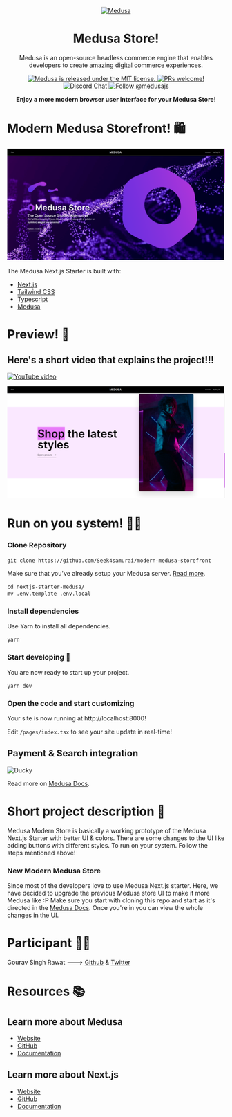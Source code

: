 
<p align="center">
  <a href="https://www.medusajs.com">
    <img alt="Medusa" src="https://user-images.githubusercontent.com/7554214/153162406-bf8fd16f-aa98-4604-b87b-e13ab4baf604.png" width="100" />
  </a>
</p>
<h1 align="center">
  Medusa Store!</h1>

<p align="center">
Medusa is an open-source headless commerce engine that enables developers to create amazing digital commerce experiences.
</p>

<p align="center">
  <a href="https://github.com/medusajs/medusa/blob/master/LICENSE">
    <img src="https://img.shields.io/badge/license-MIT-blue.svg" alt="Medusa is released under the MIT license." />
  </a>
  <a href="https://github.com/medusajs/medusa/blob/master/CONTRIBUTING.md">
    <img src="https://img.shields.io/badge/PRs-welcome-brightgreen.svg?style=flat" alt="PRs welcome!" />
  </a>
  <a href="https://discord.gg/xpCwq3Kfn8">
    <img src="https://img.shields.io/badge/chat-on%20discord-7289DA.svg" alt="Discord Chat" />
  </a>
  <a href="https://twitter.com/intent/follow?screen_name=medusajs">
    <img src="https://img.shields.io/twitter/follow/medusajs.svg?label=Follow%20@medusajs" alt="Follow @medusajs" />
  </a>
</p>
<p align="center">
	<b>Enjoy a more modern browser user interface for your Medusa Store!</b>
</p>

# Modern Medusa Storefront! 🛍️

![Modern Medusa Store](https://raw.githubusercontent.com/Seek4samurai/custom-medusa-storefront/main/public/demo/hero-demo.png)

The Medusa Next.js Starter is built with:

- [Next.js](https://nextjs.org/)
- [Tailwind CSS](https://tailwindcss.com/)
- [Typescript](https://www.typescriptlang.org/)
- [Medusa](https://medusajs.com/)

# Preview! 🚀

## Here's a short video that explains the project!!!

[![YouTube video](https://i.ytimg.com/vi/jeZ0XTyc5Tk/maxresdefault.jpg)](https://www.youtube.com/watch?v=jeZ0XTyc5Tk)


![Medusa footer](https://raw.githubusercontent.com/Seek4samurai/custom-medusa-storefront/main/public/demo/footer-demo.png)

# Run on you system! 👨‍💻

### Clone Repository

`git clone https://github.com/Seek4samurai/modern-medusa-storefront`

Make sure that you've already setup your Medusa server. [Read more](https://docs.medusajs.com/#the-medusa-server).

```shell
cd nextjs-starter-medusa/
mv .env.template .env.local
```

### Install dependencies

Use Yarn to install all dependencies.

```shell
yarn
```

### Start developing 🚀

You are now ready to start up your project.

```shell
yarn dev
```

### Open the code and start customizing

Your site is now running at http://localhost:8000!

Edit `/pages/index.tsx` to see your site update in real-time!

## Payment & Search integration
![Ducky](https://media.tenor.com/M78XlBx9me8AAAAC/comiss%C3%A3o.gif)

Read more on [Medusa Docs](https://docs.medusajs.com/).

# Short project description 📜

Medusa Modern Store is basically a working prototype of the Medusa Next.js Starter with better UI & colors. There are some changes to the UI like adding buttons with different styles. To run on your system. Follow the steps mentioned above!

### New Modern Medusa Store

Since most of the developers love to use Medusa Next.js starter. Here, we have decided to upgrade the previous Medusa store UI to make it more Medusa like :P
Make sure you start with cloning this repo and start as it's directed in the [Medusa Docs](https://docs.medusajs.com/). Once you're in you can view the whole changes in the UI.

# Participant 🙋‍♂️
Gourav Singh Rawat ---> [Github](https://github.com/seek4samurai/) & [Twitter](https://twitter.com/Seek4Samurai)

# Resources 📚

## Learn more about Medusa

- [Website](https://www.medusa-commerce.com/)
- [GitHub](https://github.com/medusajs)
- [Documentation](https://docs.medusa-commerce.com/)

## Learn more about Next.js

- [Website](https://nextjs.org/)
- [GitHub](https://github.com/vercel/next.js)
- [Documentation](https://nextjs.org/docs)
